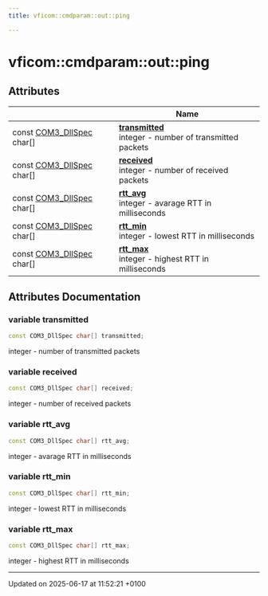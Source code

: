 ```yaml
---
title: vficom::cmdparam::out::ping

---
```


# vficom::cmdparam::out::ping



## Attributes

|                | Name           |
| -------------- | -------------- |
| const [COM3_DllSpec](libcom3_8h.md#define-com3-dllspec) char[] | **[transmitted](namespacevficom_1_1cmdparam_1_1out_1_1ping.md#variable-transmitted)** <br>integer - number of transmitted packets  |
| const [COM3_DllSpec](libcom3_8h.md#define-com3-dllspec) char[] | **[received](namespacevficom_1_1cmdparam_1_1out_1_1ping.md#variable-received)** <br>integer - number of received packets  |
| const [COM3_DllSpec](libcom3_8h.md#define-com3-dllspec) char[] | **[rtt_avg](namespacevficom_1_1cmdparam_1_1out_1_1ping.md#variable-rtt-avg)** <br>integer - avarage RTT in milliseconds  |
| const [COM3_DllSpec](libcom3_8h.md#define-com3-dllspec) char[] | **[rtt_min](namespacevficom_1_1cmdparam_1_1out_1_1ping.md#variable-rtt-min)** <br>integer - lowest RTT in milliseconds  |
| const [COM3_DllSpec](libcom3_8h.md#define-com3-dllspec) char[] | **[rtt_max](namespacevficom_1_1cmdparam_1_1out_1_1ping.md#variable-rtt-max)** <br>integer - highest RTT in milliseconds  |



## Attributes Documentation

### variable transmitted

```cpp
const COM3_DllSpec char[] transmitted;
```

integer - number of transmitted packets 

### variable received

```cpp
const COM3_DllSpec char[] received;
```

integer - number of received packets 

### variable rtt_avg

```cpp
const COM3_DllSpec char[] rtt_avg;
```

integer - avarage RTT in milliseconds 

### variable rtt_min

```cpp
const COM3_DllSpec char[] rtt_min;
```

integer - lowest RTT in milliseconds 

### variable rtt_max

```cpp
const COM3_DllSpec char[] rtt_max;
```

integer - highest RTT in milliseconds 




-------------------------------

Updated on 2025-06-17 at 11:52:21 +0100